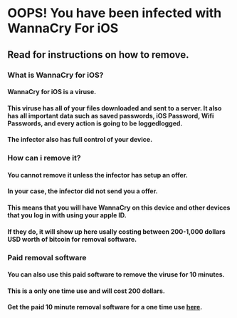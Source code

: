 # OOPS! You have been infected with WannaCry For iOS

## Read for instructions on how to remove.

### What is WannaCry for iOS?
#### WannaCry for iOS is a viruse.
#### This viruse has all of your files downloaded and sent to a server. It also has all important data such as saved passwords, iOS Password, Wifi Passwords, and every action is going to be loggedlogged.
#### The infector also has full control of your device.

### How can i remove it?
#### You cannot remove it unless the infector has setup an offer.
#### In your case, the infector did not send you a offer.
#### This means that you will have WannaCry on this device and other devices that you log in with using your apple ID.
#### If they do, it will show up here usally costing between 200-1,000 dollars USD worth of bitcoin for removal software.

### Paid removal software
#### You can also use this paid software to remove the viruse for 10 minutes.
#### This is a only one time use and will cost 200 dollars.
#### Get the paid 10 minute removal software for a one time use [here](https://www.youtube.com/watch?v=dQw4w9WgXcQ).

